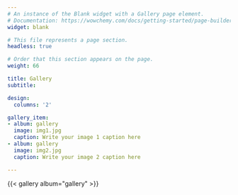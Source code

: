```yaml
---
# An instance of the Blank widget with a Gallery page element.
# Documentation: https://wowchemy.com/docs/getting-started/page-builder/
widget: blank

# This file represents a page section.
headless: true

# Order that this section appears on the page.
weight: 66

title: Gallery
subtitle:

design:
  columns: '2'

gallery_item:
- album: gallery
  image: img1.jpg
  caption: Write your image 1 caption here
- album: gallery
  image: img2.jpg
  caption: Write your image 2 caption here

---
```


{{< gallery album="gallery" >}}